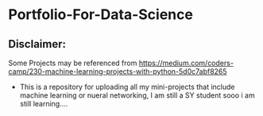 # Portfolio-For-Data-Science

## Disclaimer:
Some Projects may be referenced from https://medium.com/coders-camp/230-machine-learning-projects-with-python-5d0c7abf8265

-  This is a repository for uploading all my mini-projects that include machine learning or nueral networking,
I am still a SY student sooo i am still learning....
